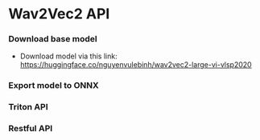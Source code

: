 # Wav2Vec2 API 

### Download base model
- Download model via this link: https://huggingface.co/nguyenvulebinh/wav2vec2-large-vi-vlsp2020

### Export model to ONNX

### Triton API

### Restful API